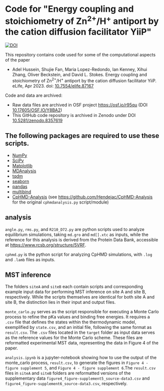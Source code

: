 # Code for "Energy coupling and stoichiometry of Zn<sup>2+</sup>/H<sup>+</sup> antiport by the cation diffusion facilitator YiiP"

[![DOI](https://zenodo.org/badge/383897104.svg)](https://doi.org/10.5281/zenodo.8357619)



This repository contains code used for some of the computational aspects of the paper

* Adel Hussein, Shujie Fan, Maria Lopez-Redondo, Ian Kenney, Xihui Zhang, Oliver Beckstein, and David L. Stokes. Energy coupling and stoichiometry of Zn<sup>2+</sup>/H<sup>+</sup> antiport by the cation diffusion facilitator YiiP. eLife, Apr 2023. doi: [10.7554/elife.87167](https://doi.org/10.7554/elife.87167)

Code and data are archived: 
* Raw data files are archived in OSF project https://osf.io/r95qu (DOI [10.17605/OSF.IO/Y8BA2](https://doi.org/10.17605/OSF.IO/Y8BA2))
* This GitHub code repository is archived in Zenodo under DOI [10.5281/zenodo.8357619](https://doi.org/10.5281/zenodo.8357619)

## The following packages are required to use these scripts.
* [NumPy](https://numpy.org/)
* [SciPy](https://scipy.org/)
* [Matplotlib](https://matplotlib.org/)
* [MDAnalysis](https://www.mdanalysis.org/)
* [tqdm](https://github.com/tqdm/tqdm)
* [seaborn](https://seaborn.pydata.org/)
* [pandas](https://pandas.pydata.org/)
* [multibind](https://github.com/Becksteinlab/multibind)
* [CpHMD-Analysis](https://gitlab.com/shenlab-amber-cphmd/cphmd-analysis) (see https://github.com/Hendejac/CpHMD-Analysis for the original `cphmdanalysis.py` script/module)

## analysis
`angle.py`, `rms.py`, and `R210_D72.py` are python scripts used to analyze equilibrium simulations, taking `md.gro` and `md[].xtc` as inputs, while the reference for this analysis is derived from the Protein Data Bank, accessible at https://www.rcsb.org/structure/5VRF.

`cphmd.py` is the python script for analyzing CpHMD simulations, with `.log` and `.lamb` files as inputs.

## MST inference
The folders `siteA` and `siteB` each contain scripts and corresponding example input data for performing MST inference on site A and site B, respectively. While the scripts themselves are identical for both site A and site B, the distinction lies in their input and output files.

`monte_carlo.py` serves as the script responsible for executing a Monte Carlo process to refine the pKa values and binding free energies. It requires a `.csv` file that defines the states within the thermodynamic model, exemplified by `state.csv`, and an initial file, following the same format as `result.csv`. The `.csv` files located in the `target` folder as input data serves as the reference values for the Monte Carlo scheme. These files are reformatted experimental MST data, representing the data in Figure 4 of the paper.

`analysis.ipynb` is a jupyter-notebook showing how to use the output of the monte_carlo process, `result.csv`, to generate the figures in `Figure 4 - figure supplement 5`, and `Figure 4 - figure supplement 6`.The `result.csv` files in `siteA` and `siteB` folders are reformatted versions of the supplementary data `figure4_figure-supplement5_source-data3.csv` and `figure4_figure-supplement6_source-data3.csv`, respectively.
